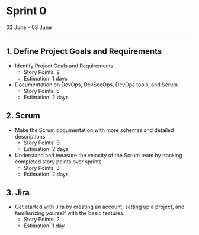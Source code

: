 # Sprint 0

03 June - 08 June

---

## 1. Define Project Goals and Requirements

- Identify Project Goals and Requirements
    - Story Points: 2
    - Estimation: 1 days
- Documentation on DevOps, DevSecOps, DevOps tools, and Scrum.
   - Story Points: 5
   - Estimation: 2 days

## 2. Scrum

- Make the Scrum documentation with more schemas and detailed descriptions.
    - Story Points: 3
    - Estimation: 2 days
- Understand and measure the velocity of the Scrum team by tracking completed story points over sprints.
    - Story Points: 3
    - Estimation: 2 days
## 3. Jira

- Get started with Jira by creating an account, setting up a project, and familiarizing yourself with the basic features.
  - Story Points: 2
  - Estimation: 1 day
